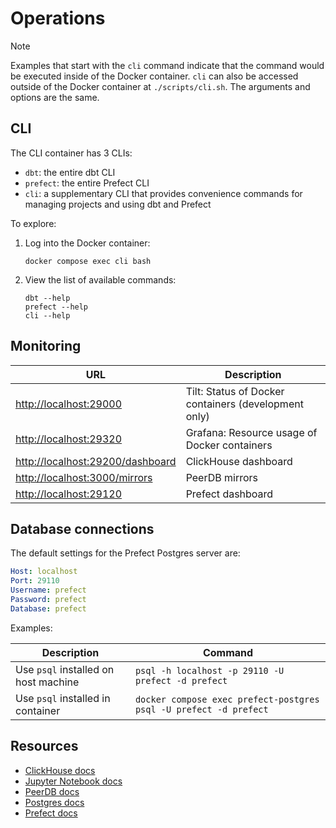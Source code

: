 # Operations

> [!NOTE]
> Examples that start with the `cli` command indicate that the command would be executed inside of the Docker container. `cli` can also be accessed outside of the Docker container at `./scripts/cli.sh`. The arguments and options are the same.

## CLI

The CLI container has 3 CLIs:

- `dbt`: the entire dbt CLI
- `prefect`: the entire Prefect CLI
- `cli`: a supplementary CLI that provides convenience commands for managing projects and using dbt and Prefect

To explore:

1. Log into the Docker container:

    ```shell
    docker compose exec cli bash
    ```

2. View the list of available commands:

    ```shell
    dbt --help
    prefect --help
    cli --help
    ```

## Monitoring

| URL                                                                    | Description                                                       |
|------------------------------------------------------------------------|-------------------------------------------------------------------|
| [http://localhost:29000](localhost:29000)                              | Tilt: Status of Docker containers (development only)              |
| [http://localhost:29320](http://localhost:29320)                       | Grafana: Resource usage of Docker containers                      |
| [http://localhost:29200/dashboard](http://localhost:29200/dashboard)   | ClickHouse dashboard                                              |
| [http://localhost:3000/mirrors](http://localhost:3000/mirrors)         | PeerDB mirrors                                                    |
| [http://localhost:29120](http://localhost:29120)                       | Prefect dashboard                                                 |

## Database connections

The default settings for the Prefect Postgres server are:

```yaml
Host: localhost
Port: 29110
Username: prefect
Password: prefect
Database: prefect
```

Examples:

| Description                          | Command                                                           |
|--------------------------------------|-------------------------------------------------------------------|
| Use `psql` installed on host machine | `psql -h localhost -p 29110 -U prefect -d prefect`                |
| Use `psql` installed in container    | `docker compose exec prefect-postgres psql -U prefect -d prefect` |

## Resources

- [ClickHouse docs](https://clickhouse.com/docs)
- [Jupyter Notebook docs](https://jupyter-notebook.readthedocs.io/en/latest/)
- [PeerDB docs](https://docs.peerdb.io)
- [Postgres docs](https://www.postgresql.org/docs/current/index.html)
- [Prefect docs](https://docs.prefect.io)
